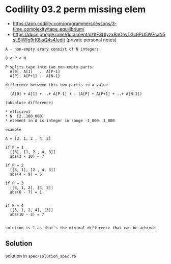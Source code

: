 
# Codility 03.2 perm missing elem

* <https://app.codility.com/programmers/lessons/3-time_complexity/tape_equilibrium/>
* <https://docs.google.com/document/d/1tF8UlyzxRaOhvD3c9PU5W7caN5sLSjWfg9rK8isQ4s4/edit> (private personal notes)


```
A - non-empty arary consist of N integers

0 < P < N

P splits tape into two non-empty parts:
  A[0], A[1]   .. A[P-1]
  A[P], A[P+1] .. A[N-1]

difference between this two partts is a value 

  (A[0] + A[1] + ..+ A[P-1] ) - (A[P] + A[P+1] + ..+ A[N-1])

(absolute difference)

* efficient
* N  [2..100_000]
* element in A is integer in range -1_000..1_000

example

A = [3, 1, 2 , 4, 3]

if P = 1
  [[3], [1, 2 , 4, 3]]
  abs(3 - 10) = 7

if P = 2
  [[3, 1], [2 , 4, 3]]
  abs(4 - 9) = 5

if P = 3
  [[3, 1, 2], [4, 3]]
  abs(6 - 7) = 1


if P = 4
  [[3, 1, 2, 4], [3]]
  abs(10 - 3) = 7


solution is 1 as that's the minimal difference that can be achived 

```

## Solution

solution in `spec/solution_spec.rb`

```ruby
```

